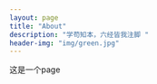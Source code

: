 ```yaml
---
layout: page
title: "About"
description: "学苟知本，六经皆我注脚 "
header-img: "img/green.jpg"
---
```



这是一个page

